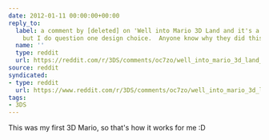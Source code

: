```yaml
---
date: 2012-01-11 00:00:00+00:00
reply_to:
  label: a comment by [deleted] on 'Well into Mario 3D Land and it's a fantastic game,
    but I do question one design choice.  Anyone know why they did this?' on /r/3DS
  name: ''
  type: reddit
  url: https://reddit.com/r/3DS/comments/oc7zo/well_into_mario_3d_land_and_its_a_fantastic_game/c3g2uv8/
source: reddit
syndicated:
- type: reddit
  url: https://www.reddit.com/r/3DS/comments/oc7zo/well_into_mario_3d_land_and_its_a_fantastic_game/c3g31fo/
tags:
- 3DS
---
```


This was my first 3D Mario, so that's how it works for me :D